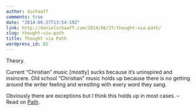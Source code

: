 ```yaml
---
author: dschaaff
comments: true
date: "2014-06-27T13:54:19Z"
link: http://danielschaaff.com/2014/06/27/thought-via-path/
slug: thought-via-path
title: Thought via Path
wordpress_id: 82
---
```


Theory.





Current “Christian” music [mostly] sucks because it’s uninspired and insincere. Old school “Christian” music holds up because there is no getting around the writer feeling and wrestling with every word they sang.





Obviously there are exceptions but I think this holds up in most cases. – Read on [Path](https://path.com/p/k3G4U).
